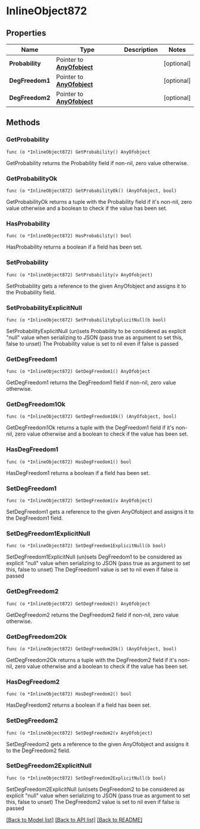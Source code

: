 # InlineObject872

## Properties

Name | Type | Description | Notes
------------ | ------------- | ------------- | -------------
**Probability** | Pointer to [**AnyOfobject**](anyOf&lt;object&gt;.md) |  | [optional] 
**DegFreedom1** | Pointer to [**AnyOfobject**](anyOf&lt;object&gt;.md) |  | [optional] 
**DegFreedom2** | Pointer to [**AnyOfobject**](anyOf&lt;object&gt;.md) |  | [optional] 

## Methods

### GetProbability

`func (o *InlineObject872) GetProbability() AnyOfobject`

GetProbability returns the Probability field if non-nil, zero value otherwise.

### GetProbabilityOk

`func (o *InlineObject872) GetProbabilityOk() (AnyOfobject, bool)`

GetProbabilityOk returns a tuple with the Probability field if it's non-nil, zero value otherwise
and a boolean to check if the value has been set.

### HasProbability

`func (o *InlineObject872) HasProbability() bool`

HasProbability returns a boolean if a field has been set.

### SetProbability

`func (o *InlineObject872) SetProbability(v AnyOfobject)`

SetProbability gets a reference to the given AnyOfobject and assigns it to the Probability field.

### SetProbabilityExplicitNull

`func (o *InlineObject872) SetProbabilityExplicitNull(b bool)`

SetProbabilityExplicitNull (un)sets Probability to be considered as explicit "null" value
when serializing to JSON (pass true as argument to set this, false to unset)
The Probability value is set to nil even if false is passed
### GetDegFreedom1

`func (o *InlineObject872) GetDegFreedom1() AnyOfobject`

GetDegFreedom1 returns the DegFreedom1 field if non-nil, zero value otherwise.

### GetDegFreedom1Ok

`func (o *InlineObject872) GetDegFreedom1Ok() (AnyOfobject, bool)`

GetDegFreedom1Ok returns a tuple with the DegFreedom1 field if it's non-nil, zero value otherwise
and a boolean to check if the value has been set.

### HasDegFreedom1

`func (o *InlineObject872) HasDegFreedom1() bool`

HasDegFreedom1 returns a boolean if a field has been set.

### SetDegFreedom1

`func (o *InlineObject872) SetDegFreedom1(v AnyOfobject)`

SetDegFreedom1 gets a reference to the given AnyOfobject and assigns it to the DegFreedom1 field.

### SetDegFreedom1ExplicitNull

`func (o *InlineObject872) SetDegFreedom1ExplicitNull(b bool)`

SetDegFreedom1ExplicitNull (un)sets DegFreedom1 to be considered as explicit "null" value
when serializing to JSON (pass true as argument to set this, false to unset)
The DegFreedom1 value is set to nil even if false is passed
### GetDegFreedom2

`func (o *InlineObject872) GetDegFreedom2() AnyOfobject`

GetDegFreedom2 returns the DegFreedom2 field if non-nil, zero value otherwise.

### GetDegFreedom2Ok

`func (o *InlineObject872) GetDegFreedom2Ok() (AnyOfobject, bool)`

GetDegFreedom2Ok returns a tuple with the DegFreedom2 field if it's non-nil, zero value otherwise
and a boolean to check if the value has been set.

### HasDegFreedom2

`func (o *InlineObject872) HasDegFreedom2() bool`

HasDegFreedom2 returns a boolean if a field has been set.

### SetDegFreedom2

`func (o *InlineObject872) SetDegFreedom2(v AnyOfobject)`

SetDegFreedom2 gets a reference to the given AnyOfobject and assigns it to the DegFreedom2 field.

### SetDegFreedom2ExplicitNull

`func (o *InlineObject872) SetDegFreedom2ExplicitNull(b bool)`

SetDegFreedom2ExplicitNull (un)sets DegFreedom2 to be considered as explicit "null" value
when serializing to JSON (pass true as argument to set this, false to unset)
The DegFreedom2 value is set to nil even if false is passed

[[Back to Model list]](../README.md#documentation-for-models) [[Back to API list]](../README.md#documentation-for-api-endpoints) [[Back to README]](../README.md)


